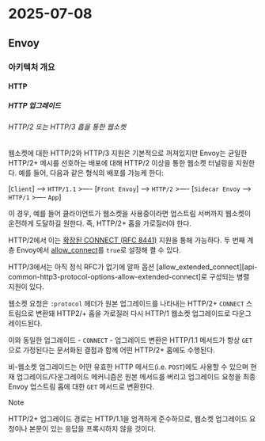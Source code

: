 # 2025-07-08

## Envoy

### 아키텍처 개요

#### HTTP

##### HTTP 업그레이드

###### HTTP/2 또는 HTTP/3 홉을 통한 웹소켓

웹소켓에 대한 HTTP/2와 HTTP/3 지원은 기본적으로 꺼져있지만 Envoy는 균일한 HTTP/2+ 메시를 선호하는 배포에 대해 HTTP/2 이상을 통한 웹소켓 터널링을 지원한다. 예를 들어, 다음과 같은 형식의 배포를 가능케 한다:

[`Client`] —-> `HTTP/1.1` >—- [`Front Envoy`] —-> `HTTP/2` >—- [`Sidecar Envoy` —-> `HTTP/1` >—- `App`]

이 경우, 예를 들어 클라이언트가 웹소켓을 사용중이라면 업스트림 서버까지 웹소켓이 온전하게 도달하길 원한다.  즉, HTTP/2+ 홉을 가로질러야 한다.

HTTP/2에서 이는 [확장된 CONNECT (RFC 8441)][rfc-8441] 지원을 통해 가능하다. 두 번째 계층 Envoy에서 [allow_connect][api-common-http2-protocol-options-allow-connect]를 `true`로 설정해 켤 수 있다.

HTTP/3에서는 아직 정식 RFC가 없기에 알파 옵션 [allow_extended_connect][api-common-http3-protocol-options-allow-extended-connect]로 구성되는 병렬 지원이 있다.

웹소켓 요청은 `:protocol` 헤더가 원본 업그레이드를 나타내는 HTTP/2+ `CONNECT` 스트림으로 변환돼 HTTP2/+ 홉을 가로질러 다시 HTTP/1 웹소켓 업그레이드로 다운그레이드된다.

이와 동일한 업그레이드 - `CONNECT` - 업그레이드 변환은 HTTP/1.1 메서드가 항상 `GET`으로 가정된다는 문서화된 결점과 함께 어떤 HTTP/2+ 홉에도 수행된다.

비-웹소켓 업그레이드는 어떤 유효한 HTTP 메서드(i.e. `POST`)에도 사용할 수 있으며 현재 업그레이드/다운그레이드 메커니즘은 원본 메서드를 버리고 업그레이드 요청을 최종 Envoy 업스트림 홉에 대한 `GET` 메서드로 변환한다.

> [!NOTE]
>
> HTTP/2+ 업그레이드 경로는 HTTP/1.1을 엄격하게 준수하므로, 웹소켓 업그레이드 요청이나 본문이 있는 응답을 프록시하지 않을 것이다.



[rfc-8441]: https://www.rfc-editor.org/rfc/rfc8441
[api-common-http2-protocol-options-allow-connect]: https://www.envoyproxy.io/docs/envoy/latest/api-v3/config/core/v3/protocol.proto#envoy-v3-api-field-config-core-v3-http2protocoloptions-allow-connect
[allow_extended_connect]: https://www.envoyproxy.io/docs/envoy/latest/api-v3/config/core/v3/protocol.proto#envoy-v3-api-field-config-core-v3-http3protocoloptions-allow-extended-connect